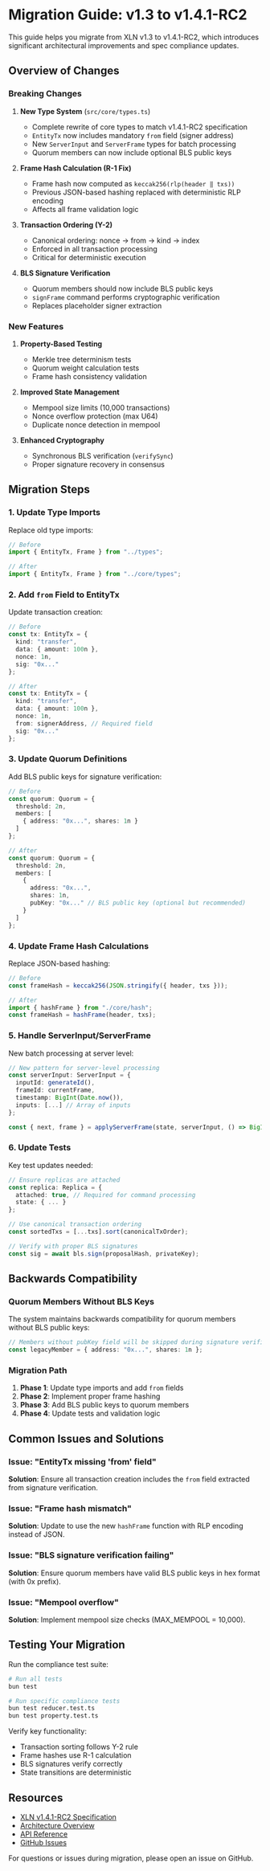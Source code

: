 # Migration Guide: v1.3 to v1.4.1-RC2

This guide helps you migrate from XLN v1.3 to v1.4.1-RC2, which introduces significant architectural improvements and spec compliance updates.

## Overview of Changes

### Breaking Changes

1. **New Type System** (`src/core/types.ts`)
   - Complete rewrite of core types to match v1.4.1-RC2 specification
   - `EntityTx` now includes mandatory `from` field (signer address)
   - New `ServerInput` and `ServerFrame` types for batch processing
   - Quorum members can now include optional BLS public keys

2. **Frame Hash Calculation (R-1 Fix)**
   - Frame hash now computed as `keccak256(rlp(header ‖ txs))`
   - Previous JSON-based hashing replaced with deterministic RLP encoding
   - Affects all frame validation logic

3. **Transaction Ordering (Y-2)**
   - Canonical ordering: nonce → from → kind → index
   - Enforced in all transaction processing
   - Critical for deterministic execution

4. **BLS Signature Verification**
   - Quorum members should now include BLS public keys
   - `signFrame` command performs cryptographic verification
   - Replaces placeholder signer extraction

### New Features

1. **Property-Based Testing**
   - Merkle tree determinism tests
   - Quorum weight calculation tests
   - Frame hash consistency validation

2. **Improved State Management**
   - Mempool size limits (10,000 transactions)
   - Nonce overflow protection (max U64)
   - Duplicate nonce detection in mempool

3. **Enhanced Cryptography**
   - Synchronous BLS verification (`verifySync`)
   - Proper signature recovery in consensus

## Migration Steps

### 1. Update Type Imports

Replace old type imports:

```typescript
// Before
import { EntityTx, Frame } from "../types";

// After
import { EntityTx, Frame } from "../core/types";
```

### 2. Add `from` Field to EntityTx

Update transaction creation:

```typescript
// Before
const tx: EntityTx = {
  kind: "transfer",
  data: { amount: 100n },
  nonce: 1n,
  sig: "0x..."
};

// After
const tx: EntityTx = {
  kind: "transfer",
  data: { amount: 100n },
  nonce: 1n,
  from: signerAddress, // Required field
  sig: "0x..."
};
```

### 3. Update Quorum Definitions

Add BLS public keys for signature verification:

```typescript
// Before
const quorum: Quorum = {
  threshold: 2n,
  members: [
    { address: "0x...", shares: 1n }
  ]
};

// After
const quorum: Quorum = {
  threshold: 2n,
  members: [
    { 
      address: "0x...", 
      shares: 1n,
      pubKey: "0x..." // BLS public key (optional but recommended)
    }
  ]
};
```

### 4. Update Frame Hash Calculations

Replace JSON-based hashing:

```typescript
// Before
const frameHash = keccak256(JSON.stringify({ header, txs }));

// After
import { hashFrame } from "./core/hash";
const frameHash = hashFrame(header, txs);
```

### 5. Handle ServerInput/ServerFrame

New batch processing at server level:

```typescript
// New pattern for server-level processing
const serverInput: ServerInput = {
  inputId: generateId(),
  frameId: currentFrame,
  timestamp: BigInt(Date.now()),
  inputs: [...] // Array of inputs
};

const { next, frame } = applyServerFrame(state, serverInput, () => BigInt(Date.now()));
```

### 6. Update Tests

Key test updates needed:

```typescript
// Ensure replicas are attached
const replica: Replica = {
  attached: true, // Required for command processing
  state: { ... }
};

// Use canonical transaction ordering
const sortedTxs = [...txs].sort(canonicalTxOrder);

// Verify with proper BLS signatures
const sig = await bls.sign(proposalHash, privateKey);
```

## Backwards Compatibility

### Quorum Members Without BLS Keys

The system maintains backwards compatibility for quorum members without BLS public keys:

```typescript
// Members without pubKey field will be skipped during signature verification
const legacyMember = { address: "0x...", shares: 1n };
```

### Migration Path

1. **Phase 1**: Update type imports and add `from` fields
2. **Phase 2**: Implement proper frame hashing
3. **Phase 3**: Add BLS public keys to quorum members
4. **Phase 4**: Update tests and validation logic

## Common Issues and Solutions

### Issue: "EntityTx missing 'from' field"

**Solution**: Ensure all transaction creation includes the `from` field extracted from signature verification.

### Issue: "Frame hash mismatch"

**Solution**: Update to use the new `hashFrame` function with RLP encoding instead of JSON.

### Issue: "BLS signature verification failing"

**Solution**: Ensure quorum members have valid BLS public keys in hex format (with 0x prefix).

### Issue: "Mempool overflow"

**Solution**: Implement mempool size checks (MAX_MEMPOOL = 10,000).

## Testing Your Migration

Run the compliance test suite:

```bash
# Run all tests
bun test

# Run specific compliance tests
bun test reducer.test.ts
bun test property.test.ts
```

Verify key functionality:
- Transaction sorting follows Y-2 rule
- Frame hashes use R-1 calculation
- BLS signatures verify correctly
- State transitions are deterministic

## Resources

- [XLN v1.4.1-RC2 Specification](spec.md)
- [Architecture Overview](architecture.md)
- [API Reference](api.md)
- [GitHub Issues](https://github.com/adimov-eth/thoughts/issues)

For questions or issues during migration, please open an issue on GitHub.